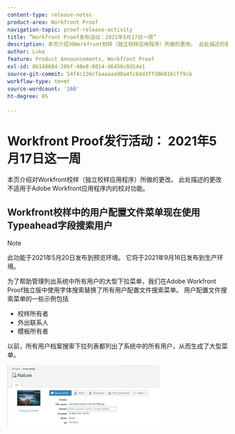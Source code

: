 ```yaml
---
content-type: release-notes
product-area: Workfront Proof
navigation-topic: proof-release-activity
title: “Workfront Proof发布活动：2021年5月17日一周”
description: 本页介绍对Workfront校样（独立校样应用程序）所做的更改。 此处描述的更改不适用于Adobe Workfront应用程序内的校对功能。
author: Luke
feature: Product Announcements, Workfront Proof
exl-id: 8b148684-28bf-40e8-8014-d6458c8d14e1
source-git-commit: 54f4c136cfaaaaaa90a4fc64d3ffd06816cff9cb
workflow-type: tm+mt
source-wordcount: '160'
ht-degree: 0%

---
```


# Workfront Proof发行活动： 2021年5月17日这一周

本页介绍对Workfront校样（独立校样应用程序）所做的更改。 此处描述的更改不适用于Adobe Workfront应用程序内的校对功能。

## Workfront校样中的用户配置文件菜单现在使用Typeahead字段搜索用户

>[!NOTE]
>
>此功能于2021年5月20日发布到预览环境。 它将于2021年9月16日发布到生产环境。

为了帮助管理列出系统中所有用户的大型下拉菜单，我们在Adobe Workfront Proof独立版中使用字体搜索替换了所有用户配置文件搜索菜单。 用户配置文件搜索菜单的一些示例包括

* 校样所有者
* 外出联系人
* 模板所有者

以前，所有用户档案搜索下拉列表都列出了系统中的所有用户，从而生成了大型菜单。

![](assets/user-profile-typeahead-350x142.png)
